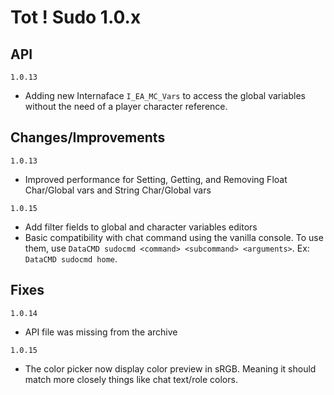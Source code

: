 # Tot ! Sudo 1.0.x
## API
`1.0.13`
- Adding new Internaface `I_EA_MC_Vars` to access the global variables without the need of a player character reference.

## Changes/Improvements
`1.0.13`
- Improved performance for Setting, Getting, and Removing Float Char/Global vars and String Char/Global vars

`1.0.15`
- Add filter fields to global and character variables editors
- Basic compatibility with chat command using the vanilla console. To use them, use `DataCMD sudocmd <command> <subcommand> <arguments>`. Ex: `DataCMD sudocmd home`. 

## Fixes
`1.0.14`
- API file was missing from the archive

`1.0.15`
- The color picker now display color preview in sRGB. Meaning it should match more closely things like chat text/role colors.
